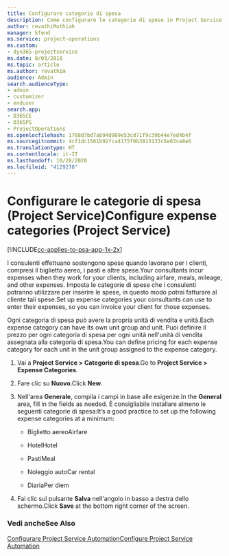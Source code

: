 ```yaml
---
title: Configurare categorie di spesa
description: Come configurare le categorie di spese in Project Service
author: revathiMuthiah
manager: kfend
ms.service: project-operations
ms.custom:
- dyn365-projectservice
ms.date: 8/03/2018
ms.topic: article
ms.author: revathim
audience: Admin
search.audienceType:
- admin
- customizer
- enduser
search.app:
- D365CE
- D365PS
- ProjectOperations
ms.openlocfilehash: 1768d7bd7ab94d909e53cd71f9c39b44e7ed4b4f
ms.sourcegitcommit: 4cf1dc1561b92fca4175f0b3813133c5e63ce8e6
ms.translationtype: HT
ms.contentlocale: it-IT
ms.lasthandoff: 10/28/2020
ms.locfileid: "4129278"
---
```

# <a name="configure-expense-categories-project-service"></a><span data-ttu-id="5e953-103">Configurare le categorie di spesa (Project Service)</span><span class="sxs-lookup"><span data-stu-id="5e953-103">Configure expense categories (Project Service)</span></span>

[!INCLUDE[cc-applies-to-psa-app-1x-2x](../includes/cc-applies-to-psa-app-1x-2x.md)]

<span data-ttu-id="5e953-104">I consulenti effettuano sostengono spese quando lavorano per i clienti, compresi il biglietto aereo, i pasti e altre spese.</span><span class="sxs-lookup"><span data-stu-id="5e953-104">Your consultants incur expenses when they work for your clients, including airfare, meals, mileage, and other expenses.</span></span> <span data-ttu-id="5e953-105">Imposta le categorie di spese che i consulenti potranno utilizzare per inserire le spese, in questo modo potrai fatturare al cliente tali spese.</span><span class="sxs-lookup"><span data-stu-id="5e953-105">Set up expense categories your consultants can use to enter their expenses, so you can invoice your client for those expenses.</span></span>  
  
<span data-ttu-id="5e953-106">Ogni categoria di spesa può avere la propria unità di vendita e unità.</span><span class="sxs-lookup"><span data-stu-id="5e953-106">Each expense category can have its own unit group and unit.</span></span> <span data-ttu-id="5e953-107">Puoi definire il prezzo per ogni categoria di spesa per ogni unità nell'unità di vendita assegnata alla categoria di spesa.</span><span class="sxs-lookup"><span data-stu-id="5e953-107">You can define pricing for each expense category for each unit in the unit group assigned to the expense category.</span></span>  
  
1.  <span data-ttu-id="5e953-108">Vai a **Project Service > Categorie di spesa**.</span><span class="sxs-lookup"><span data-stu-id="5e953-108">Go to **Project Service > Expense Categories**.</span></span>  
  
2.  <span data-ttu-id="5e953-109">Fare clic su **Nuovo**.</span><span class="sxs-lookup"><span data-stu-id="5e953-109">Click **New**.</span></span>  
  
3.  <span data-ttu-id="5e953-110">Nell'area **Generale**, compila i campi in base alle esigenze.</span><span class="sxs-lookup"><span data-stu-id="5e953-110">In the **General** area, fill in the fields as needed.</span></span> <span data-ttu-id="5e953-111">È consigliabile installare almeno le seguenti categorie di spesa:</span><span class="sxs-lookup"><span data-stu-id="5e953-111">It’s a good practice to set up the following expense categories at a minimum:</span></span>  
  
    -   <span data-ttu-id="5e953-112">Biglietto aereo</span><span class="sxs-lookup"><span data-stu-id="5e953-112">Airfare</span></span>  
  
    -   <span data-ttu-id="5e953-113">Hotel</span><span class="sxs-lookup"><span data-stu-id="5e953-113">Hotel</span></span>  
  
    -   <span data-ttu-id="5e953-114">Pasti</span><span class="sxs-lookup"><span data-stu-id="5e953-114">Meal</span></span>  
  
    -   <span data-ttu-id="5e953-115">Noleggio auto</span><span class="sxs-lookup"><span data-stu-id="5e953-115">Car rental</span></span>  
  
    -   <span data-ttu-id="5e953-116">Diaria</span><span class="sxs-lookup"><span data-stu-id="5e953-116">Per diem</span></span>  
  
4.  <span data-ttu-id="5e953-117">Fai clic sul pulsante **Salva** nell'angolo in basso a destra dello schermo.</span><span class="sxs-lookup"><span data-stu-id="5e953-117">Click **Save** at the bottom right corner of the screen.</span></span>  
  
### <a name="see-also"></a><span data-ttu-id="5e953-118">Vedi anche</span><span class="sxs-lookup"><span data-stu-id="5e953-118">See Also</span></span>  
 [<span data-ttu-id="5e953-119">Configurare Project Service Automation</span><span class="sxs-lookup"><span data-stu-id="5e953-119">Configure Project Service Automation</span></span>](../psa/configure.md)

